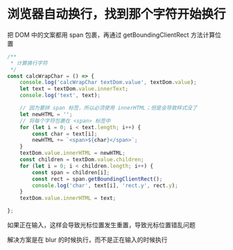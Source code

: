 # 浏览器自动换行，找到那个字符开始换行

把 DOM 中的文案都用 span 包裹，再通过 getBoundingClientRect 方法计算位置

```js
/**
 * 计算换行字符
 */
const calcWrapChar = () => {
    console.log('calcWrapChar textDom.value', textDom.value);
    let text = textDom.value.innerText;
    console.log('text', text);

    // 因为要拼 span 标签，所以必须使用 innerHTML；但是会导致样式没了
    let newHTML = '';
    // 将每个字符包裹在 <span> 标签中
    for (let i = 0; i < text.length; i++) {
        const char = text[i];
        newHTML += `<span>${char}</span>`;
    }
    textDom.value.innerHTML = newHTML;
    const children = textDom.value.children;
    for (let i = 0; i < children.length; i++) {
        const span = children[i];
        const rect = span.getBoundingClientRect();
        console.log('char', text[i], 'rect.y', rect.y);
    }
    textDom.value.innerHTML = text;

};
```

如果正在输入，这样会导致光标位置发生重置，导致光标位置错乱问题

解决方案是在 blur 的时候执行，而不是正在输入的时候执行
